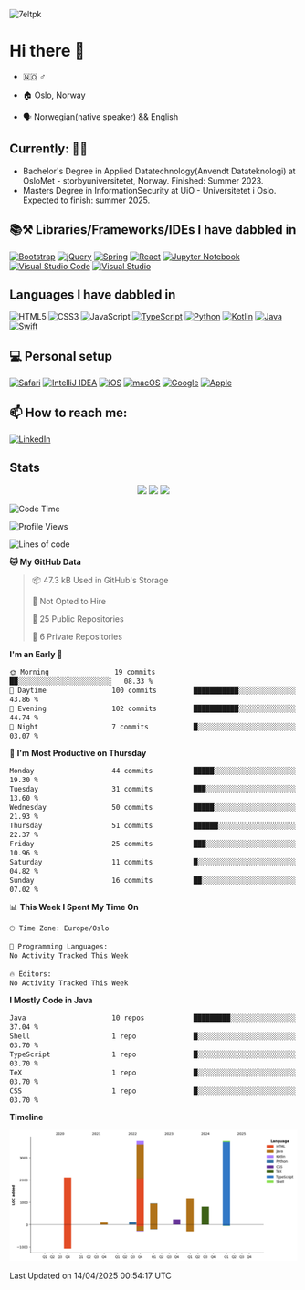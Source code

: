 ![7eltpk](https://user-images.githubusercontent.com/72759116/225403983-923e78c9-c854-42f7-9b1e-be56d9b5c6ca.gif)


# Hi there 👋

- :norway: :male_sign:

- :house: Oslo, Norway

- :speaking_head: Norwegian(native speaker) && English

## **Currently:** :student:
- Bachelor's Degree in Applied Datatechnology(Anvendt Datateknologi) at OsloMet - storbyuniversitetet, Norway. Finished: Summer 2023. 
- Masters Degree in InformationSecurity at UiO - Universitetet i Oslo. Expected to finish: summer 2025. 

## 📚⚒️ Libraries/Frameworks/IDEs I have dabbled in
[![Bootstrap](https://img.shields.io/badge/bootstrap-%23563D7C.svg?style=for-the-badge&logo=bootstrap&logoColor=white)](https://getbootstrap.com)
[![jQuery](https://img.shields.io/badge/jquery-%230769AD.svg?style=for-the-badge&logo=jquery&logoColor=white)](https://jquery.com)
[![Spring](https://img.shields.io/badge/spring-%236DB33F.svg?style=for-the-badge&logo=spring&logoColor=white)](https://spring.io)
[![React](https://img.shields.io/badge/-ReactJs-61DAFB?style=for-the-badge&logo=react&logoColor=white)](https://react.dev)
[![Jupyter Notebook](https://img.shields.io/badge/jupyter-%23FA0F00.svg?style=for-the-badge&logo=jupyter&logoColor=white)](https://jupyter.org)
[![Visual Studio Code](https://img.shields.io/badge/Visual%20Studio%20Code-0078d7.svg?style=for-the-badge&logo=visual-studio-code&logoColor=white)](https://code.visualstudio.com)
[![Visual Studio](https://img.shields.io/badge/Visual%20Studio-5C2D91.svg?style=for-the-badge&logo=visual-studio&logoColor=white)](https://visualstudio.microsoft.com)

## Languages I have dabbled in
![HTML5](https://img.shields.io/badge/html5-%23E34F26.svg?style=for-the-badge&logo=html5&logoColor=white)
![CSS3](https://img.shields.io/badge/css3-%231572B6.svg?style=for-the-badge&logo=css3&logoColor=white)
![JavaScript](https://img.shields.io/badge/javascript-%23323330.svg?style=for-the-badge&logo=javascript&logoColor=white)
[![TypeScript](https://img.shields.io/badge/TypeScript-007ACC?style=for-the-badge&logo=typescript&logoColor=white)](https://www.typescriptlang.org)
[![Python](https://img.shields.io/badge/python-3670A0?style=for-the-badge&logo=python&logoColor=white)](https://www.python.org)
[![Kotlin](https://img.shields.io/badge/Kotlin-7F52FF?style=for-the-badge&logo=Kotlin&logoColor=white)](https://kotlinlang.org)
[![Java](https://img.shields.io/badge/java-%23ED8B00.svg?style=for-the-badge&logo=java&logoColor=white)](https://www.java.com/en/)
[![Swift](https://img.shields.io/badge/swift-F54A2A?style=for-the-badge&logo=swift&logoColor=white)](https://www.swift.org)

## 💻 Personal setup
[![Safari](https://img.shields.io/badge/Safari-000000?style=for-the-badge&logo=Safari&logoColor=white)](https://www.apple.com/safari/)
[![IntelliJ IDEA](https://img.shields.io/badge/IntelliJIDEA-000000.svg?style=for-the-badge&logo=intellij-idea&logoColor=white)](https://www.jetbrains.com/idea/)
[![iOS](https://img.shields.io/badge/iOS-000000?style=for-the-badge&logo=ios&logoColor=white)](https://www.apple.com/iphone/)
[![macOS](https://img.shields.io/badge/mac%20os-000000?style=for-the-badge&logo=macos&logoColor=white)](https://www.apple.com/mac/)
[![Google](https://img.shields.io/badge/google-4285F4?style=for-the-badge&logo=google&logoColor=white)](https://www.google.com/)
[![Apple](https://img.shields.io/badge/Apple-%23000000.svg?style=for-the-badge&logo=apple&logoColor=white)](https://www.apple.com)

## 📫 How to reach me: 
[![LinkedIn](https://img.shields.io/badge/-linkedin-gray&?style=for-the-badge&color=gray&logo=linkedin&logoColor=blue)](https://www.linkedin.com/in/aksel-holm-jensen/)

## Stats
<p align=center>
  <img src = "https://github-readme-stats.vercel.app/api?username=Alkes88&show_icons=true&theme=dark&hide_border=true" width = 350>
  <img src = "https://github-readme-streak-stats.herokuapp.com?user=Alkes88&theme=dark&hide_border=true" width = 350>
  <img src = "https://github-readme-stats.vercel.app/api/top-langs/?username=Alkes88&layout=compact" width = 350>
</p>

<!--START_SECTION:waka-->
![Code Time](http://img.shields.io/badge/Code%20Time-55%20hrs%2054%20mins-blue)

![Profile Views](http://img.shields.io/badge/Profile%20Views-0-blue)

![Lines of code](https://img.shields.io/badge/From%20Hello%20World%20I%27ve%20Written-13.0%20thousand%20lines%20of%20code-blue)

**🐱 My GitHub Data** 

> 📦 47.3 kB Used in GitHub's Storage 
 > 
> 🚫 Not Opted to Hire
 > 
> 📜 25 Public Repositories 
 > 
> 🔑 6 Private Repositories 
 > 
**I'm an Early 🐤** 

```text
🌞 Morning                19 commits          ██░░░░░░░░░░░░░░░░░░░░░░░   08.33 % 
🌆 Daytime                100 commits         ███████████░░░░░░░░░░░░░░   43.86 % 
🌃 Evening                102 commits         ███████████░░░░░░░░░░░░░░   44.74 % 
🌙 Night                  7 commits           █░░░░░░░░░░░░░░░░░░░░░░░░   03.07 % 
```
📅 **I'm Most Productive on Thursday** 

```text
Monday                   44 commits          █████░░░░░░░░░░░░░░░░░░░░   19.30 % 
Tuesday                  31 commits          ███░░░░░░░░░░░░░░░░░░░░░░   13.60 % 
Wednesday                50 commits          █████░░░░░░░░░░░░░░░░░░░░   21.93 % 
Thursday                 51 commits          ██████░░░░░░░░░░░░░░░░░░░   22.37 % 
Friday                   25 commits          ███░░░░░░░░░░░░░░░░░░░░░░   10.96 % 
Saturday                 11 commits          █░░░░░░░░░░░░░░░░░░░░░░░░   04.82 % 
Sunday                   16 commits          ██░░░░░░░░░░░░░░░░░░░░░░░   07.02 % 
```


📊 **This Week I Spent My Time On** 

```text
🕑︎ Time Zone: Europe/Oslo

💬 Programming Languages: 
No Activity Tracked This Week

🔥 Editors: 
No Activity Tracked This Week
```

**I Mostly Code in Java** 

```text
Java                     10 repos            █████████░░░░░░░░░░░░░░░░   37.04 % 
Shell                    1 repo              █░░░░░░░░░░░░░░░░░░░░░░░░   03.70 % 
TypeScript               1 repo              █░░░░░░░░░░░░░░░░░░░░░░░░   03.70 % 
TeX                      1 repo              █░░░░░░░░░░░░░░░░░░░░░░░░   03.70 % 
CSS                      1 repo              █░░░░░░░░░░░░░░░░░░░░░░░░   03.70 % 
```



**Timeline**

![Lines of Code chart](https://raw.githubusercontent.com/Alkes88/Alkes88/main/assets/bar_graph.png)


 Last Updated on 14/04/2025 00:54:17 UTC
<!--END_SECTION:waka-->

<!--
**Alkes88/Alkes88** is a ✨ _special_ ✨ repository because its `README.md` (this file) appears on your GitHub profile.

Here are some ideas to get you started:

- 🔭 I’m currently working on ...
- 🌱 I’m currently learning ...
- 👯 I’m looking to collaborate on ...
- 🤔 I’m looking for help with ...
- 💬 Ask me about ...
- 😄 Pronouns: ...
- ⚡ Fun fact: ...
-->
